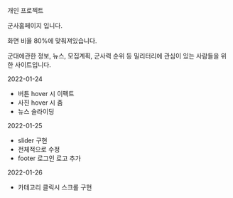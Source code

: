 개인 프로젝트

군사홈페이지 입니다. 

화면 비율 80%에 맞춰져있습니다. 

군대에관한 정보, 뉴스, 모집계획, 군사력 순위 등 밀리터리에 관심이 있는 사람들을 위한 사이트입니다.




2022-01-24
- 버튼 hover 시 이펙트 
- 사진 hover 시 줌
- 뉴스 슬라이딩



2022-01-25
- slider 구현
- 전체적으로 수정
- footer 로그인 로고 추가



2022-01-26
- 카테고리 클릭시 스크롤 구현
